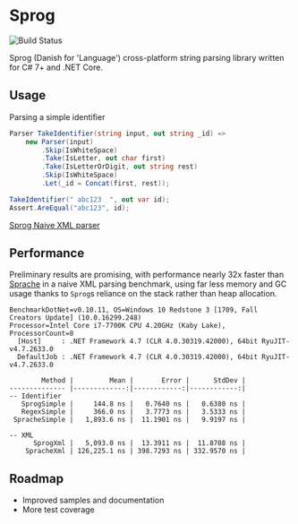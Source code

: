 # Sprog 
![Build Status](https://wivuu.visualstudio.com/_apis/public/build/definitions/1d87258d-f96d-4792-bf63-430c8cea1376/7/badge)

Sprog (Danish for 'Language') cross-platform string parsing library written for C# 7+ and .NET Core.

## Usage

Parsing a simple identifier

```C#
Parser TakeIdentifier(string input, out string _id) =>
    new Parser(input)
        .Skip(IsWhiteSpace)
        .Take(IsLetter, out char first)
        .Take(IsLetterOrDigit, out string rest)
        .Skip(IsWhiteSpace)
        .Let(_id = Concat(first, rest));

TakeIdentifier(" abc123  ", out var id);
Assert.AreEqual("abc123", id);
```

[Sprog Naive XML parser](./Tests/TestXml.cs)

## Performance
Preliminary results are promising, with performance nearly 32x faster than [Sprache](https://github.com/sprache/Sprache/) in a naive XML parsing benchmark, using far less memory and GC usage thanks to `Sprog`s reliance on the stack rather than heap allocation.

```
BenchmarkDotNet=v0.10.11, OS=Windows 10 Redstone 3 [1709, Fall Creators Update] (10.0.16299.248)
Processor=Intel Core i7-7700K CPU 4.20GHz (Kaby Lake), ProcessorCount=8
  [Host]     : .NET Framework 4.7 (CLR 4.0.30319.42000), 64bit RyuJIT-v4.7.2633.0
  DefaultJob : .NET Framework 4.7 (CLR 4.0.30319.42000), 64bit RyuJIT-v4.7.2633.0

        Method |         Mean |       Error |      StdDev |
-------------- |-------------:|------------:|------------:|
-- Identifier
   SprogSimple |     144.8 ns |   0.7640 ns |   0.6380 ns |
   RegexSimple |     366.0 ns |   3.7773 ns |   3.5333 ns |
 SpracheSimple |   1,893.6 ns |  11.1901 ns |   9.9197 ns |

-- XML
      SprogXml |   5,093.0 ns |  13.3911 ns |  11.8708 ns |
    SpracheXml | 126,225.1 ns | 398.7293 ns | 332.9570 ns |
```

## Roadmap
- Improved samples and documentation
- More test coverage
